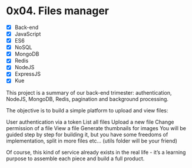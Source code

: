 # 0x04. Files manager
- [x] Back-end
- [x] JavaScript
- [x] ES6
- [x] NoSQL
- [x] MongoDB
- [x] Redis
- [x] NodeJS
- [x] ExpressJS
- [x] Kue

This project is a summary of our back-end trimester: authentication, NodeJS, MongoDB, Redis, pagination and background processing.

The objective is to build a simple platform to upload and view files:

User authentication via a token
List all files
Upload a new file
Change permission of a file
View a file
Generate thumbnails for images
You will be guided step by step for building it, but you have some freedoms of implementation, split in more files etc… (utils folder will be your friend)

Of course, this kind of service already exists in the real life - it’s a learning purpose to assemble each piece and build a full product.
